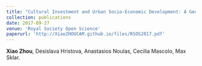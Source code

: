 ```yaml
---
title: "Cultural Investment and Urban Socio-Economic Development: A Geosocial Network Approach"
collection: publications
date: 2017-09-27
venue: 'Royal Society Open Science'
paperurl: 'http://XiaoZHOUCAM.github.io/files/RSOS2017.pdf'
---
```


**Xiao Zhou**, Desislava Hristova, Anastasios Noulas, Cecilia Mascolo, Max Sklar. 